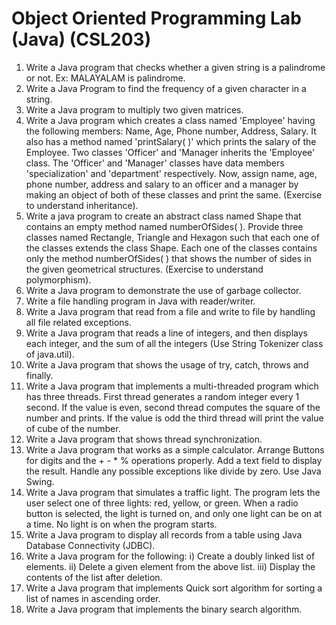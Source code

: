 # Object Oriented Programming Lab (Java) (CSL203)

1. Write a Java program that checks whether a given string is a palindrome or not. Ex: MALAYALAM is palindrome.
2. Write a Java Program to find the frequency of a given character in a string. 
3. Write a Java program to multiply two given matrices. 
4. Write a Java program which creates a class named 'Employee' having the following members: Name, Age, Phone number, Address, Salary. It also has a method named 'printSalary( )' which prints the salary of the Employee. Two classes 'Officer' and 'Manager inherits the 'Employee' class. The 'Officer' and 'Manager' classes have data members 'specialization' and 'department' respectively. Now, assign name, age, phone number, address and salary to an officer and a manager by making an object of both of these classes and print the same. (Exercise to understand inheritance). 
5. Write a java program to create an abstract class named Shape that contains an empty method named numberOfSides( ). Provide three classes named Rectangle, Triangle and Hexagon such that each one of the classes extends the class Shape. Each one of the classes contains only the method numberOfSides( ) that shows the number of sides in the given geometrical structures. (Exercise to understand polymorphism). 
6. Write a Java program to demonstrate the use of garbage collector.
7. Write a file handling program in Java with reader/writer.
8. Write a Java program that read from a file and write to file by handling all file related exceptions.
9. Write a Java program that reads a line of integers, and then displays each integer, and the sum of all the integers (Use String Tokenizer class of java.util). 
10. Write a Java program that shows the usage of try, catch, throws and finally.
11. Write a Java program that implements a multi-threaded program which has three threads. First thread generates a random integer every 1 second. If the value is even, second thread computes the square of the number and prints. If the value is odd the third thread will print the value of cube of the number.
12. Write a Java program that shows thread synchronization. 
13. Write a Java program that works as a simple calculator. Arrange Buttons for digits and the + - * % operations properly. Add a text field to display the result. Handle any possible exceptions like divide by zero. Use Java Swing. 
14. Write a Java program that simulates a traffic light. The program lets the user select one of three lights: red, yellow, or green. When a radio button is selected, the light is turned on, and only one light can be on at a time. No light is on when the program starts. 
15. Write a Java program to display all records from a table using Java Database Connectivity (JDBC).
16. Write a Java program for the following: 
  i) Create a doubly linked list of elements.
  ii) Delete a given element from the above list.
  iii) Display the contents of the list after deletion.
17. Write a Java program that implements Quick sort algorithm for sorting a list of names in ascending order. 
18. Write a Java program that implements the binary search algorithm.
